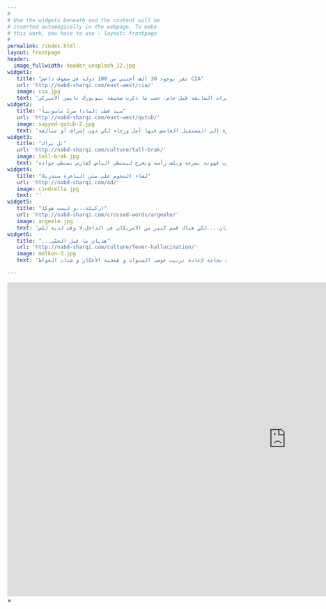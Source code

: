 ```yaml
---
#
# Use the widgets beneath and the content will be
# inserted automagically in the webpage. To make
# this work, you have to use › layout: frontpage
#
permalink: /index.html
layout: frontpage
header:
  image_fullwidth: header_unsplash_12.jpg
widget1:
   title: "تقر بوجود 30 ألف أجنبي من 100 دولة في صفوف داعش CIA"
   url: 'http://nabd-sharqi.com/east-west/cia/'
   image: cia.jpg
   text: 'اعتبرت أجهزة المخابرات الأميركية أن حوالي 30 ألف جهادي أجنبي توجهوا إلى سوريا والعراق منذ العام 2011، أي ضعف التقديرات السابقة قبل عام، حسب ما ذكرت صحيفة نيويورك تايمز الأميركي'
widget2:
   title: "سيد قطب :لماذا صرتُ ماسونياً"
   url: 'http://nabd-sharqi.com/east-west/qutub/'
   image: sayyed-qutub-2.jpg
   text: 'كثيراً ما تمر علي المرء سويعات يحلو له فيها أن يخلو إلي نفسه، إما مسترسلاً في الذكري أو تائهاً في بيداء الفكر، لا يكاد يبدأ من ناحية ما حتي ينتهي إلي أخري، وهكذا دواليك يظل متجولاً بفكره بين جنبات الماضي، متطلعاً إلي ميادين المستقل، فإما حسرة وأسي علي ما ولي وانقضي، وإما ابتسامة رضي وقنوع بما فات وانصرم، ويلتقي هذا وذاك مع نظرة إلي المستقبل الغامض فيها أمل ورجاء لكن دون إسراف أو مبالغة'
widget3:
   title: "تل براك"
   url: 'http://nabd-sharqi.com/culture/tall-brak/'
   image: tall-brak.jpg
   text: 'اسم تكرر في الفترة الأخيرة كثيراً ....استفز ذاكرتي فعدّتُ أكثر من خمسين عاماً للوراء ...الظلام يلف المدينة..الساعة تشير الى الخامسة صباحاً ...يستقيظ ..يشرب قهوته بسرعة ويلف رأسه ويخرج ليمتطي الباص كفارس يمتطي جواده'
widget4:
   title: "لقاء النجوم على متن الباخرة سندريلا"
   url: 'http://nabd-sharqi.com/ad/'
   image: cindrella.jpg
   text: ''
widget5:
   title: "اركيلة...و ليست هوكا"
   url: 'http://nabd-sharqi.com/crossed-words/argeele/'
   image: argeele.jpg
   text: 'للحياة في امريكا خفايا لا يراها الانسان في الاعلام،او التلفزيون،او الافلام الهوليودية،يعني انتم خارج امريكا ربما تكونوا معجبين متلي باخلاق الفنانة الامريكية كيم كارداشيان....لكن هناك قسم كبير من الامريكان في الداخل،لا وقت لديه للس'
widget6:
   title: "...هذيان ما قبل الحمّى"
   url: 'http://nabd-sharqi.com/culture/fever-hallucination/'
   image: melkon-3.jpg
   text: 'و ها انا أتأرجح ما بين هنا و هناك ... ما بين حنين و نسيان ... ما بين قدر و واقع .... لست بحاجة لإعادة ترتيب فوضى السنوات و همجية الأفكار و شتات العواط'

---
```


<div id="videoModal" class="reveal-modal large" data-reveal="">
  <div class="flex-video widescreen vimeo" style="display: block;">
    <iframe width="1280" height="720" src="https://www.youtube.com/embed/3b5zCFSmVvU" frameborder="0" allowfullscreen></iframe>
  </div>
  <a class="close-reveal-modal">&#215;</a>
</div>
